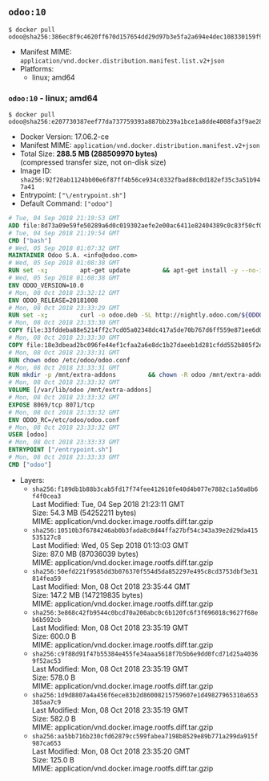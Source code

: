 ## `odoo:10`

```console
$ docker pull odoo@sha256:386ec8f9c4620ff670d157654dd29d97b3e5fa2a694e4dec108330159f90a358
```

-	Manifest MIME: `application/vnd.docker.distribution.manifest.list.v2+json`
-	Platforms:
	-	linux; amd64

### `odoo:10` - linux; amd64

```console
$ docker pull odoo@sha256:e207730387eef77da737759393a887bb239a1bce1a8dde4008fa3f9ae285b084
```

-	Docker Version: 17.06.2-ce
-	Manifest MIME: `application/vnd.docker.distribution.manifest.v2+json`
-	Total Size: **288.5 MB (288509970 bytes)**  
	(compressed transfer size, not on-disk size)
-	Image ID: `sha256:92f20ab1124bb00e6f87ff4b56ce934c0332fbad88c0d182ef35c3a51b947a41`
-	Entrypoint: `["\/entrypoint.sh"]`
-	Default Command: `["odoo"]`

```dockerfile
# Tue, 04 Sep 2018 21:19:53 GMT
ADD file:8d73a09e59fe50289a6d0c019302aefe2e00ac6411e82404389c0c83f50cf08a in / 
# Tue, 04 Sep 2018 21:19:54 GMT
CMD ["bash"]
# Wed, 05 Sep 2018 01:07:32 GMT
MAINTAINER Odoo S.A. <info@odoo.com>
# Wed, 05 Sep 2018 01:08:38 GMT
RUN set -x;         apt-get update         && apt-get install -y --no-install-recommends             ca-certificates             curl             node-less             python-gevent             python-pip             python-renderpm             python-support             python-watchdog         && curl -o wkhtmltox.deb -SL http://nightly.odoo.com/extra/wkhtmltox-0.12.1.2_linux-jessie-amd64.deb         && echo '40e8b906de658a2221b15e4e8cd82565a47d7ee8 wkhtmltox.deb' | sha1sum -c -         && dpkg --force-depends -i wkhtmltox.deb         && apt-get -y install -f --no-install-recommends         && apt-get purge -y --auto-remove -o APT::AutoRemove::RecommendsImportant=false -o APT::AutoRemove::SuggestsImportant=false npm         && rm -rf /var/lib/apt/lists/* wkhtmltox.deb         && pip install psycogreen==1.0
# Wed, 05 Sep 2018 01:08:38 GMT
ENV ODOO_VERSION=10.0
# Mon, 08 Oct 2018 23:32:12 GMT
ENV ODOO_RELEASE=20181008
# Mon, 08 Oct 2018 23:33:29 GMT
RUN set -x;         curl -o odoo.deb -SL http://nightly.odoo.com/${ODOO_VERSION}/nightly/deb/odoo_${ODOO_VERSION}.${ODOO_RELEASE}_all.deb         && echo 'b94e32470287957ff4e1111e6c58e85c057f60db odoo.deb' | sha1sum -c -         && dpkg --force-depends -i odoo.deb         && apt-get update         && apt-get -y install -f --no-install-recommends         && rm -rf /var/lib/apt/lists/* odoo.deb
# Mon, 08 Oct 2018 23:33:30 GMT
COPY file:33fddeba88e5214ff2c7cd05a02348dc417a5de70b767d6ff559e871ee6d046a in / 
# Mon, 08 Oct 2018 23:33:30 GMT
COPY file:18e3dbead2bc096fe44ef1cfaa2a6e8dc1b27daeeb1d281cfdd552b805f2e767 in /etc/odoo/ 
# Mon, 08 Oct 2018 23:33:31 GMT
RUN chown odoo /etc/odoo/odoo.conf
# Mon, 08 Oct 2018 23:33:31 GMT
RUN mkdir -p /mnt/extra-addons         && chown -R odoo /mnt/extra-addons
# Mon, 08 Oct 2018 23:33:32 GMT
VOLUME [/var/lib/odoo /mnt/extra-addons]
# Mon, 08 Oct 2018 23:33:32 GMT
EXPOSE 8069/tcp 8071/tcp
# Mon, 08 Oct 2018 23:33:32 GMT
ENV ODOO_RC=/etc/odoo/odoo.conf
# Mon, 08 Oct 2018 23:33:32 GMT
USER [odoo]
# Mon, 08 Oct 2018 23:33:33 GMT
ENTRYPOINT ["/entrypoint.sh"]
# Mon, 08 Oct 2018 23:33:33 GMT
CMD ["odoo"]
```

-	Layers:
	-	`sha256:f189db1b88b3cab5fd17f74fee412610fe40d4b077e7882c1a50a8b6f4f0cea3`  
		Last Modified: Tue, 04 Sep 2018 21:23:11 GMT  
		Size: 54.3 MB (54252211 bytes)  
		MIME: application/vnd.docker.image.rootfs.diff.tar.gzip
	-	`sha256:10510b3f6784246ab0b3fada8c8d44ffa27bf54c343a39e2d29da415535127c8`  
		Last Modified: Wed, 05 Sep 2018 01:13:03 GMT  
		Size: 87.0 MB (87036039 bytes)  
		MIME: application/vnd.docker.image.rootfs.diff.tar.gzip
	-	`sha256:50efd221f9585dd3b076370f554d5da852297e495c8cd3753dbf3e31814fea59`  
		Last Modified: Mon, 08 Oct 2018 23:35:44 GMT  
		Size: 147.2 MB (147219835 bytes)  
		MIME: application/vnd.docker.image.rootfs.diff.tar.gzip
	-	`sha256:3e868c42fb9544c0bcd70a200abc0c6b120fc6f3f696018c9627f68eb6b592cb`  
		Last Modified: Mon, 08 Oct 2018 23:35:19 GMT  
		Size: 600.0 B  
		MIME: application/vnd.docker.image.rootfs.diff.tar.gzip
	-	`sha256:c9f88d91f47b55384e455fe34aaa5618f7b5b6e9dd0fcd71d25a40369f52ac53`  
		Last Modified: Mon, 08 Oct 2018 23:35:19 GMT  
		Size: 578.0 B  
		MIME: application/vnd.docker.image.rootfs.diff.tar.gzip
	-	`sha256:1d9d8807a4a456f6ece83b2d86008215759607e1d49827965310a653385aa7c9`  
		Last Modified: Mon, 08 Oct 2018 23:35:19 GMT  
		Size: 582.0 B  
		MIME: application/vnd.docker.image.rootfs.diff.tar.gzip
	-	`sha256:aa5bb716b230cfd62879cc599fabea7198b8529e89b771a299da915f987ca653`  
		Last Modified: Mon, 08 Oct 2018 23:35:20 GMT  
		Size: 125.0 B  
		MIME: application/vnd.docker.image.rootfs.diff.tar.gzip
